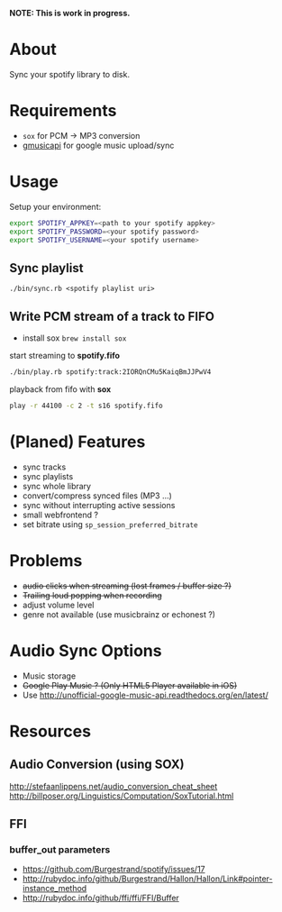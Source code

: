 **NOTE: This is work in progress.**

About
==========================
Sync your spotify library to disk.

Requirements
==========================
* `sox` for PCM -> MP3 conversion
* [gmusicapi](http://unofficial-google-music-api.readthedocs.org/) for google music upload/sync

Usage
==========================

Setup your environment:

```bash
export SPOTIFY_APPKEY=<path to your spotify appkey>
export SPOTIFY_PASSWORD=<your spotify password>
export SPOTIFY_USERNAME=<your spotify username>
```

Sync playlist
--------------------------

```
./bin/sync.rb <spotify playlist uri>
```

Write PCM stream of a track to FIFO
--------------------------
* install sox `brew install sox`

start streaming to **spotify.fifo**

```bash
./bin/play.rb spotify:track:2IORQnCMu5KaiqBmJJPwV4
```

playback from fifo with **sox**

```bash
play -r 44100 -c 2 -t s16 spotify.fifo
```

(Planed) Features
==========================

* sync tracks
* sync playlists
* sync whole library
* convert/compress synced files (MP3 ...)
* sync without interrupting active sessions
* small webfrontend ?
* set bitrate using `sp_session_preferred_bitrate`

Problems
==========================

* ~~audio clicks when streaming (lost frames / buffer size ?)~~
* ~~Trailing loud popping when recording~~
* adjust volume level
* genre not available (use musicbrainz or echonest ?)

Audio Sync Options
==========================

* Music storage
* ~~Google Play Music ? (Only HTML5 Player available in iOS)~~
* Use http://unofficial-google-music-api.readthedocs.org/en/latest/


Resources
==========================


Audio Conversion (using SOX)
--------------------------
http://stefaanlippens.net/audio_conversion_cheat_sheet
http://billposer.org/Linguistics/Computation/SoxTutorial.html


FFI
--------------------------

### **buffer_out** parameters

* https://github.com/Burgestrand/spotify/issues/17
* http://rubydoc.info/github/Burgestrand/Hallon/Hallon/Link#pointer-instance_method
* http://rubydoc.info/github/ffi/ffi/FFI/Buffer

